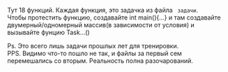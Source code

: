 Тут 18 функций. Каждая функция, это задачка из файла ``` задачи```. <br>
Чтобы протестить функцию, создавайте int main(){...} и там создавайте двумерный/одномерный массив(в зависимости от условия) и вызывайте фунцию Task...()


Ps. Это всего лишь задачи прошлых лет для тренировки. <br>
PPS. Видимо что-то пошло не так, и файлы за первый сем перемешались со вторым. Реальность полна разочарований. 
